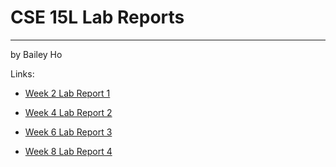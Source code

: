 # CSE 15L Lab Reports
---
by Bailey Ho

Links:

* [Week 2 Lab Report 1](lab-report-1-week-2.html)

* [Week 4 Lab Report 2](lab-report-2-week-4.html)

* [Week 6 Lab Report 3](lab-report-3-week-6.html) 

* [Week 8 Lab Report 4](lab-report-4-week-8.html)
